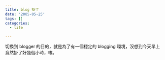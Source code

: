 ```yaml
---
title: blog 掛了
date: '2005-05-25'
tags: []
categories:
  - life

---
```

切換到 blogger 的目的，就是為了有一個穩定的 blogging 環境，沒想到今天早上竟然掛了好幾個小時，唉。